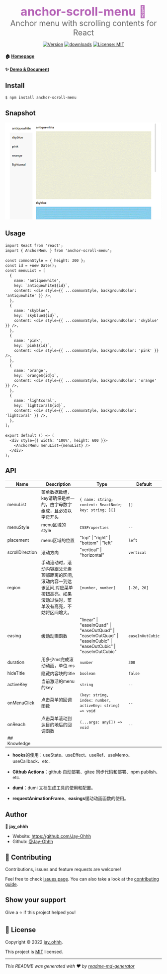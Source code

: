 <h3 style="margin-bottom:0;font-size:38px;color:#b562b6;" align="center">anchor-scroll-menu 👋</h1>
<div style="font-size:25px;color:#666;" align="center">Anchor menu with scrolling contents for React</div>
<p align="center">
  <a href="https://www.npmjs.com/package/anchor-scroll-menu" target="_blank"><img alt="Version" src="https://img.shields.io/npm/v/anchor-scroll-menu.svg" /></a>
  <a href="https://www.npmjs.com/package/anchor-scroll-menu" target="_blank"><img alt="downloads" src="https://img.shields.io/npm/dm/anchor-scroll-menu.svg?color=blue"/></a>
  <a href="https://github.com/Jay-Ohhh/anchor-scroll-menu/blob/master/LICENSE" target="_blank"><img alt="License: MIT" src="https://img.shields.io/github/license/Jay-Ohhh/anchor-scroll-menu" /></a>
</p>

#### 🏠 [Homepage](https://github.com/Jay-Ohhh/anchor-scroll-menu)

#### ✨ [Demo & Document](https://jay-ohhh.github.io/anchor-scroll-menu)

## Install

```sh
$ npm install anchor-scroll-menu
```

## Snapshot

![scroll](snapshot/scroll.gif)

## Usage

```tsx
import React from 'react';
import { AnchorMenu } from 'anchor-scroll-menu';

const commonStyle = { height: 300 };
const id = +new Date();
const menuList = [
  {
    name: 'antiquewhite',
    key: `antiquewhite${id}`,
    content: <div style={{ ...commonStyle, backgroundColor: 'antiquewhite' }} />,
  },
  {
    name: 'skyblue',
    key: `skyblue${id}`,
    content: <div style={{ ...commonStyle, backgroundColor: 'skyblue' }} />,
  },
  {
    name: 'pink',
    key: `pink${id}`,
    content: <div style={{ ...commonStyle, backgroundColor: 'pink' }} />,
  },
  {
    name: 'orange',
    key: `orange${id}1`,
    content: <div style={{ ...commonStyle, backgroundColor: 'orange' }} />,
  },
  {
    name: 'lightcoral',
    key: `lightcoral${id}`,
    content: <div style={{ ...commonStyle, backgroundColor: 'lightcoral' }} />,
  },
];

export default () => (
  <div style={{ width: '100%', height: 600 }}>
    <AnchorMenu menuList={menuList} />
  </div>
);
```

## API

| Name            | Description                                                  | Type                                                         | Default          |
| --------------- | ------------------------------------------------------------ | ------------------------------------------------------------ | ---------------- |
| menuList        | 菜单数据数组，key请确保是唯一的，由字母数字组成，且必须以字母开头 | `{ name: string; content: ReactNode; key: string; }[]`       | `[]`             |
| menuStyle       | menu区域的style                                              | `CSSProperties`                                              | `--`             |
| placement       | menu区域的位置                                               | "top" \| "right" \| "bottom" \| "left"                        | `left`           |
| scrollDirection | 滚动方向                                                     | "vertical" \| "horizontal"                                  | `vertical`       |
| region          | 手动滚动时，滚动内容跟父元素顶部距离的区间,滚动内容一到达该区间,对应菜单按钮高亮。如果滚动过快时，菜单没有高亮，不妨将区间增大。 | `[number, number]`                                           | `[-20, 20]`      |
| easing          | 缓动动画函数                                                 | "linear" \| "easeInQuad" \| "easeOutQuad" \| "easeInOutQuad" \| "easeInCubic" \| "easeOutCubic" \| "easeInOutCubic" | `easeInOutCubic` |
| duration        | 用多少ms完成滚动动画，单位 ms                                | `number`                                                     | `300`            |
| hideTitle       | 隐藏内容块的title                                            | `boolean`                                                    | `false`          |
| activeKey       | 当前激活的menu的key                                          | `string`                                                     | `--`             |
| onMenuClick     | 点击菜单的回调函数                                           | `(key: string, index: number, activeKey: string) => void`    | `--`             |
| onReach         | 点击菜单滚动到达目的地后的回调函数                           | `(...args: any[]) => void`                                   | `--`             |
|## Knowledge||||

- **hooks**的使用：useState、useEffect、useRef、useMemo、useCallback、etc.

- **Github Actions**：github 自动部署、gitee 同步代码和部署、npm publish、etc.
- **dumi**：dumi 文档生成工具的使用和配置。
- **requestAnimationFrame**、**easings**缓动动画函数的使用。

## Author

👤 **jay_ohhh**

- Website: https://github.com/Jay-Ohhh
- Github: [@Jay-Ohhh](https://github.com/Jay-Ohhh)

## 🤝 Contributing

Contributions, issues and feature requests are welcome!

Feel free to check [issues page](https://github.com/Jay-Ohhh/anchor-scroll-menu/issues). You can also take a look at the [contributing guide](https://github.com/Jay-Ohhh/anchor-scroll-menu/blob/master/CONTRIBUTING.md).

## Show your support

Give a ⭐️ if this project helped you!

## 📝 License

Copyright © 2022 [jay_ohhh](https://github.com/Jay-Ohhh).

This project is [MIT](https://github.com/Jay-Ohhh/anchor-scroll-menu/blob/master/LICENSE) licensed.

---

_This README was generated with ❤️ by [readme-md-generator](https://github.com/kefranabg/readme-md-generator)_
